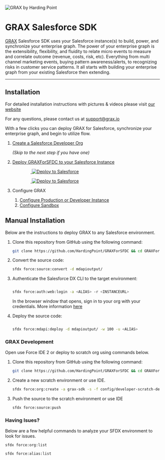 ![GRAX by Harding Point](https://static.wixstatic.com/media/fa96ca_4cb02045be8445468545da7de475da38~mv2.png/v1/fill/w_334,h_128,al_c,usm_0.66_1.00_0.01/fa96ca_4cb02045be8445468545da7de475da38~mv2.png)

# GRAX Salesforce SDK

[GRAX](https://www.grax.io/) Salesforce SDK uses your Salesforce instance(s) to build, power, and synchronize your enterprise graph. The power of your enterprise graph is the extensibility, flexibility, and fluidity to relate micro events to measure and correlate outcome (revenue, costs, risk, etc). Everything from multi channel marketing events, buying pattern awareness/alerts, to recognizing risks in customer service patterns. It all starts with building your enterprise graph from your existing Salesforce then extending.  

---------------------------------------------------------------------------------------------------------
## Installation

For detailed installation instructions with pictures & videos please visit [our website](https://www.grax.io/try-now)

For any questions, please contact us at support@grax.io

With a few clicks you can deploy GRAX for Salesforce, synchronize your enterprise graph, and begin to utilize flow.

1. <a href="https://developer.salesforce.com/signup">Create a Salesforce Developer Org</a>
	
	<i>(Skip to the next step if you have one)</i>

1. <a href="https://deploytosalesforce.herokuapp.com?owner=HardingPoint&repo=GRAXForSFDC">Deploy GRAXForSFDC to your Salesforce Instance</a>

	&nbsp;&nbsp;&nbsp;&nbsp;&nbsp;&nbsp;&nbsp;&nbsp;&nbsp;&nbsp;&nbsp;&nbsp;&nbsp;&nbsp;&nbsp;<a href="https://deploytosalesforce.herokuapp.com?owner=HardingPoint&repo=GRAXForSFDC">
	  <img alt="Deploy to Salesforce"
	       src="https://deploy-to-sfdx.com/dist/assets/images/DeployToSFDX.svg">
	</a>
	
	&nbsp;&nbsp;&nbsp;&nbsp;&nbsp;&nbsp;&nbsp;&nbsp;&nbsp;&nbsp;&nbsp;&nbsp;&nbsp;&nbsp;&nbsp;<a href="https://deploytosalesforce.herokuapp.com?owner=HardingPoint&repo=GRAXForSFDC">
	  <img alt="Deploy to Salesforce"
	       src="https://deploytosalesforce.herokuapp.com/resources/img/deploy-to-salesforce.png">
	</a>

1. Configure GRAX

	1. <a href="https://login.salesforce.com/one/one.app#/n/GRAX_DEPLOY">Configure Production or Developer Instance</a>
	1. <a href="https://test.salesforce.com/one/one.app#/n/GRAX_DEPLOY">Configure Sandbox</a>


## Manual Installation

Below are the instructions to deploy GRAX to any Salesforce environment.

1. Clone this repository from GitHub using the following command:

    ```bash
    git clone https://github.com/HardingPoint/GRAXForSFDC && cd GRAXForSFDC

1. Convert the source code:

    ```bash
    sfdx force:source:convert -d mdapioutput/
    ```

1. Authenticate the Salesforce DX CLI to the target environment:

    ```bash
    
    sfdx force:auth:web:login -a <ALIAS> -r <INSTANCEURL>
   
    ```
    In the browser window that opens, sign in to your org with your credentials. More information [here](https://developer.salesforce.com/docs/atlas.en-us.sfdx_dev.meta/sfdx_dev/sfdx_dev_auth_web_flow.htm)

1. Deploy the source code:

    ```bash
    
    sfdx force:mdapi:deploy -d mdapioutput/ -w 100 -u <ALIAS>
    
    ```

### GRAX Development

Open use Force IDE 2 or deploy to scratch org using commands below.

1. Clone this repository from GitHub using the following command:

    ```bash
    git clone https://github.com/HardingPoint/GRAXForSFDC && cd GRAXForSFDC

1. Create a new scratch environment or use IDE.

    ```bash
    sfdx force:org:create -a grax-sdk -s -f config/developer-scratch-def.json
    ```

1. Push the source to the scratch environment or use IDE

    ```bash
    sfdx force:source:push
    ```    
    
### Having Isues? 
Below are a few helpful commands to analyze your SFDX environment to look for issues.


	sfdx force:org:list
	
	sfdx force:alias:list



